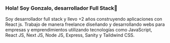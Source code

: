 ### Hola! Soy Gonzalo, desarrollador Full Stack👋

Soy desarrollador full stack y llevo +2 años construyendo aplicaciones con React js. Trabajo de manera freelance diseñando y desarrollando webs para empresas y emprendimientos utilizando tecnologías como JavaScript, React JS, Next JS, Node JS, Express, Sanity y Taildwind CSS.



<!--
**gonzaloairasca/gonzaloairasca** is a ✨ _special_ ✨ repository because its `README.md` (this file) appears on your GitHub profile.

Here are some ideas to get you started:

- 🔭 I’m currently working on ...
- 🌱 I’m currently learning ...
- 👯 I’m looking to collaborate on ...
- 🤔 I’m looking for help with ...
- 💬 Ask me about ...
- 📫 How to reach me: ...
- 😄 Pronouns: ...
- ⚡ Fun fact: ...
-->

